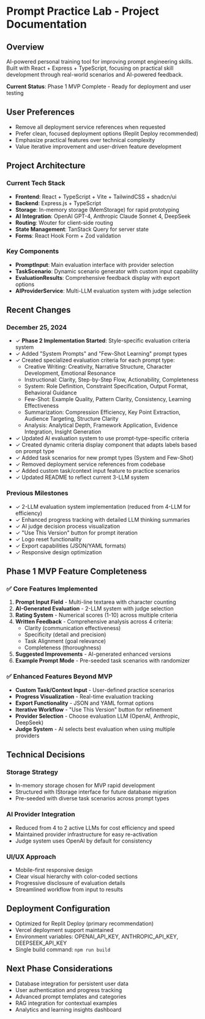 # Prompt Practice Lab - Project Documentation

## Overview
AI-powered personal training tool for improving prompt engineering skills. Built with React + Express + TypeScript, focusing on practical skill development through real-world scenarios and AI-powered feedback.

**Current Status**: Phase 1 MVP Complete - Ready for deployment and user testing

## User Preferences
- Remove all deployment service references when requested
- Prefer clean, focused deployment options (Replit Deploy recommended)
- Emphasize practical features over technical complexity
- Value iterative improvement and user-driven feature development

## Project Architecture

### Current Tech Stack
- **Frontend**: React + TypeScript + Vite + TailwindCSS + shadcn/ui
- **Backend**: Express.js + TypeScript
- **Storage**: In-memory storage (MemStorage) for rapid prototyping
- **AI Integration**: OpenAI GPT-4, Anthropic Claude Sonnet 4, DeepSeek
- **Routing**: Wouter for client-side routing
- **State Management**: TanStack Query for server state
- **Forms**: React Hook Form + Zod validation

### Key Components
- **PromptInput**: Main evaluation interface with provider selection
- **TaskScenario**: Dynamic scenario generator with custom input capability
- **EvaluationResults**: Comprehensive feedback display with export options
- **AIProviderService**: Multi-LLM evaluation system with judge selection

## Recent Changes

### December 25, 2024
- ✓ **Phase 2 Implementation Started**: Style-specific evaluation criteria system
- ✓ Added "System Prompts" and "Few-Shot Learning" prompt types
- ✓ Created specialized evaluation criteria for each prompt type:
  - Creative Writing: Creativity, Narrative Structure, Character Development, Emotional Resonance
  - Instructional: Clarity, Step-by-Step Flow, Actionability, Completeness
  - System: Role Definition, Constraint Specification, Output Format, Behavioral Guidance
  - Few-Shot: Example Quality, Pattern Clarity, Consistency, Learning Effectiveness
  - Summarization: Compression Efficiency, Key Point Extraction, Audience Targeting, Structure Clarity
  - Analysis: Analytical Depth, Framework Application, Evidence Integration, Insight Generation
- ✓ Updated AI evaluation system to use prompt-type-specific criteria
- ✓ Created dynamic criteria display component that adapts labels based on prompt type
- ✓ Added task scenarios for new prompt types (System and Few-Shot)
- ✓ Removed deployment service references from codebase
- ✓ Added custom task/context input feature to practice scenarios
- ✓ Updated README to reflect current 3-LLM system

### Previous Milestones
- ✓ 2-LLM evaluation system implementation (reduced from 4-LLM for efficiency)
- ✓ Enhanced progress tracking with detailed LLM thinking summaries
- ✓ AI judge decision process visualization
- ✓ "Use This Version" button for prompt iteration
- ✓ Logo reset functionality
- ✓ Export capabilities (JSON/YAML formats)
- ✓ Responsive design optimization

## Phase 1 MVP Feature Completeness

### ✅ Core Features Implemented
1. **Prompt Input Field** - Multi-line textarea with character counting
2. **AI-Generated Evaluation** - 2-LLM system with judge selection
3. **Rating System** - Numerical scores (1-10) across multiple criteria
4. **Written Feedback** - Comprehensive analysis across 4 criteria:
   - Clarity (communication effectiveness)
   - Specificity (detail and precision)  
   - Task Alignment (goal relevance)
   - Completeness (thoroughness)
5. **Suggested Improvements** - AI-generated enhanced versions
6. **Example Prompt Mode** - Pre-seeded task scenarios with randomizer

### ✅ Enhanced Features Beyond MVP
- **Custom Task/Context Input** - User-defined practice scenarios
- **Progress Visualization** - Real-time evaluation tracking
- **Export Functionality** - JSON and YAML format options
- **Iterative Workflow** - "Use This Version" button for refinement
- **Provider Selection** - Choose evaluation LLM (OpenAI, Anthropic, DeepSeek)
- **Judge System** - AI selects best evaluation when using multiple providers

## Technical Decisions

### Storage Strategy
- In-memory storage chosen for MVP rapid development
- Structured with IStorage interface for future database migration
- Pre-seeded with diverse task scenarios across prompt types

### AI Provider Integration
- Reduced from 4 to 2 active LLMs for cost efficiency and speed
- Maintained provider infrastructure for easy re-activation
- Judge system uses OpenAI by default for consistency

### UI/UX Approach
- Mobile-first responsive design
- Clear visual hierarchy with color-coded sections
- Progressive disclosure of evaluation details
- Streamlined workflow from input to results

## Deployment Configuration
- Optimized for Replit Deploy (primary recommendation)
- Vercel deployment support maintained
- Environment variables: OPENAI_API_KEY, ANTHROPIC_API_KEY, DEEPSEEK_API_KEY
- Single build command: `npm run build`

## Next Phase Considerations
- Database integration for persistent user data
- User authentication and progress tracking
- Advanced prompt templates and categories
- RAG integration for contextual examples
- Analytics and learning insights dashboard